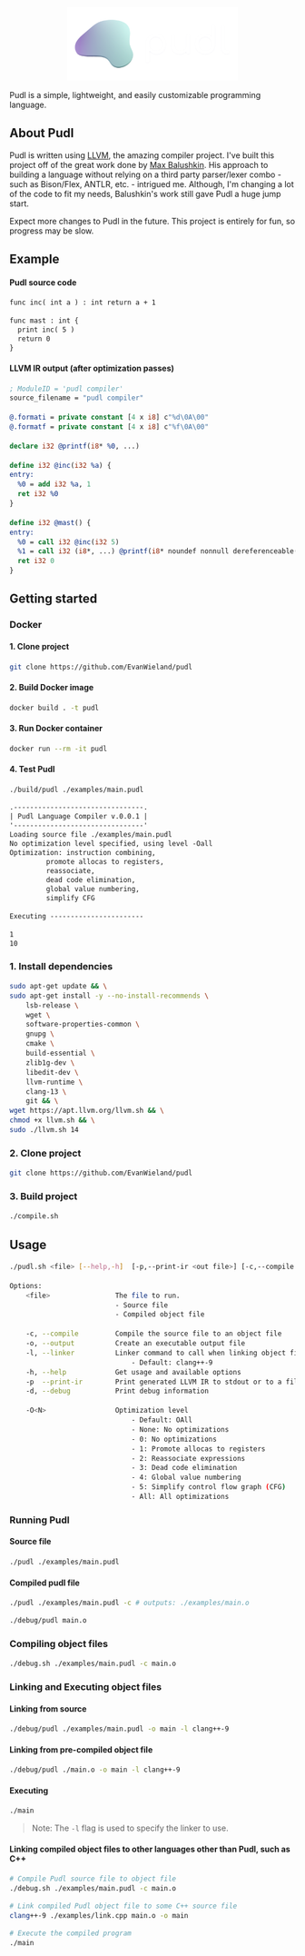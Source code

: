<p align="center">
<img width="300" src="https://github.com/EvanWieland/Pudl/blob/master/brand/pudl-logo-light.png?raw=true">
</p>

Pudl is a simple, lightweight, and easily customizable programming language.

## About Pudl

Pudl is written using [LLVM](http://llvm.org/), the amazing compiler project. I've built this project off of the
great work done by [Max Balushkin](https://github.com/NoxChimaera). His approach to building a language without
relying on a third party parser/lexer combo - such as Bison/Flex, ANTLR, etc. - intrigued me. Although, I'm changing a
lot of the code to fit my needs, Balushkin's work still gave Pudl a huge jump start.

Expect more changes to Pudl in the future. This project is entirely for fun, so progress may be slow.

## Example

#### Pudl source code

```pudl
func inc( int a ) : int return a + 1

func mast : int {
  print inc( 5 )
  return 0
}
```

#### LLVM IR output (after optimization passes)

```llvm
; ModuleID = 'pudl compiler'
source_filename = "pudl compiler"

@.formati = private constant [4 x i8] c"%d\0A\00"
@.formatf = private constant [4 x i8] c"%f\0A\00"

declare i32 @printf(i8* %0, ...)

define i32 @inc(i32 %a) {
entry:
  %0 = add i32 %a, 1
  ret i32 %0
}

define i32 @mast() {
entry:
  %0 = call i32 @inc(i32 5)
  %1 = call i32 (i8*, ...) @printf(i8* noundef nonnull dereferenceable(1) getelementptr inbounds ([4 x i8], [4 x i8]* @.formati, i64 0, i64 0), i32 %0)
  ret i32 0
}
```

## Getting started

### Docker

#### 1. Clone project
```sh
git clone https://github.com/EvanWieland/pudl
```

#### 2. Build Docker image
```sh
docker build . -t pudl
```

#### 3. Run Docker container
```sh
docker run --rm -it pudl
```

#### 4. Test Pudl
```sh
./build/pudl ./examples/main.pudl
```

```
.--------------------------------.
| Pudl Language Compiler v.0.0.1 |
'--------------------------------'
Loading source file ./examples/main.pudl
No optimization level specified, using level -Oall
Optimization: instruction combining, 
         promote allocas to registers, 
         reassociate, 
         dead code elimination, 
         global value numbering, 
         simplify CFG

Executing -----------------------

1
10
```

### 1. Install dependencies

```sh
sudo apt-get update && \
sudo apt-get install -y --no-install-recommends \
    lsb-release \
    wget \
    software-properties-common \
    gnupg \
    cmake \
    build-essential \
    zlib1g-dev \
    libedit-dev \
    llvm-runtime \
    clang-13 \
    git && \
wget https://apt.llvm.org/llvm.sh && \
chmod +x llvm.sh && \
sudo ./llvm.sh 14
```

### 2. Clone project

```sh
git clone https://github.com/EvanWieland/pudl
```

### 3. Build project

```sh
./compile.sh
```

## Usage

```sh 
./pudl.sh <file> [--help,-h]  [-p,--print-ir <out file>] [-c,--compile <out file>] [-o, --output <out file>] [-O<N>] [-l,--linker <linker>]

Options:
    <file>                The file to run.
                          - Source file
                          - Compiled object file
                          
    -c, --compile         Compile the source file to an object file
    -o, --output          Create an executable output file
    -l, --linker          Linker command to call when linking object files.
                              - Default: clang++-9  
    -h, --help            Get usage and available options
    -p  --print-ir        Print generated LLVM IR to stdout or to a file
    -d, --debug           Print debug information

    -O<N>                 Optimization level
                              - Default: OAll
                              - None: No optimizations
                              - 0: No optimizations
                              - 1: Promote allocas to registers
                              - 2: Reassociate expressions
                              - 3: Dead code elimination
                              - 4: Global value numbering
                              - 5: Simplify control flow graph (CFG)
                              - All: All optimizations
```

### Running Pudl

#### Source file

```sh
./pudl ./examples/main.pudl
```

#### Compiled pudl file

```sh
./pudl ./examples/main.pudl -c # outputs: ./examples/main.o
```

```sh
./debug/pudl main.o 
```

### Compiling object files

```sh
./debug.sh ./examples/main.pudl -c main.o
```

### Linking and Executing object files

#### Linking from source

```sh
./debug/pudl ./examples/main.pudl -o main -l clang++-9
```

#### Linking from pre-compiled object file

```sh
./debug/pudl ./main.o -o main -l clang++-9
```

#### Executing

```sh
./main
```

> Note: The `-l` flag is used to specify the linker to use.

#### Linking compiled object files to other languages other than Pudl, such as C++

```sh
# Compile Pudl source file to object file
./debug.sh ./examples/main.pudl -c main.o
```

```sh
# Link compiled Pudl object file to some C++ source file
clang++-9 ./examples/link.cpp main.o -o main
```

```sh
# Execute the compiled program
./main
```